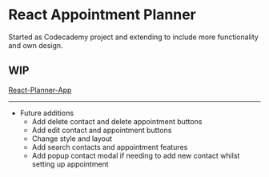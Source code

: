 # React Appointment Planner


Started as Codecademy project and extending to include more functionality and own design.

## WIP

[React-Planner-App](https://DanielStewardson.github.io/React-Appointment-Planner)

---

* Future additions
    * Add delete contact and delete appointment buttons
    * Add edit contact and appointment buttons
    * Change style and layout
    * Add search contacts and appointment features
    * Add popup contact modal if needing to add new contact whilst setting up appointment